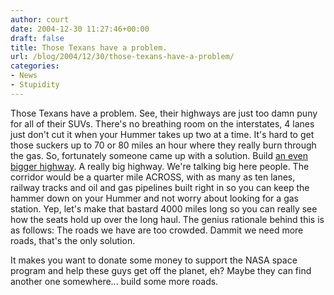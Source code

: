 ```yaml
---
author: court
date: 2004-12-30 11:27:46+00:00
draft: false
title: Those Texans have a problem.
url: /blog/2004/12/30/those-texans-have-a-problem/
categories:
- News
- Stupidity
---
```


Those Texans have a problem.  See, their highways are just too damn puny for all of their SUVs.  There's no breathing room on the interstates, 4 lanes just don't cut it when your Hummer takes up two at a time.  It's hard to get those suckers up to 70 or 80 miles an hour where they really burn through the gas.  So, fortunately someone came up with a solution.  Build [ an even bigger highway](http://story.news.yahoo.com/news?tmpl=story&cid=533&e=5&u=/ap/20041229/ap_on_re_us/texas_superhighways).  A really big highway.  We're talking big here people.  The corridor would be a quarter mile ACROSS, with as many as ten lanes, railway tracks and oil and gas pipelines built right in so you can keep the hammer down on your Hummer and not worry about looking for a gas station.  Yep, let's make that bastard 4000 miles long so you can really see how the seats hold up over the long haul.  The genius rationale behind this is as follows:  The roads we have are too crowded.  Dammit we need more roads, that's the only solution.

It makes you want to donate some money to support the NASA space program and help these guys get off the planet, eh?  Maybe they can find another one somewhere... build some more roads.
